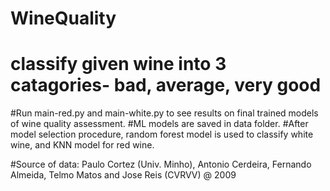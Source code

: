 # WineQuality
# classify given wine into 3 catagories- bad, average, very good
#Run main-red.py and main-white.py to see results on final trained models of wine quality assessment.
#ML models are saved in data folder.
#After model selection procedure, random forest model is used to classify white wine, and KNN model for red wine.

#Source of data: Paulo Cortez (Univ. Minho), Antonio Cerdeira, Fernando Almeida, Telmo Matos and Jose Reis (CVRVV) @ 2009
